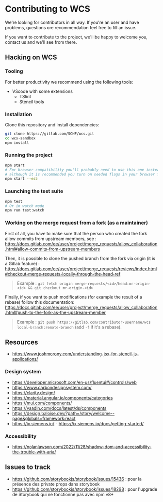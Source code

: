 # Contributing to WCS
We're looking for contributors in all way. If you're an user and have problems, questions ore recommendation feel free to fill an issue. 

If you want to contribute to the project, we'll be happy to welcome you, contact us and we'll see from there.

## Hacking on WCS
### Tooling
For better productivity we recommend using the following tools:
- VScode with some extensions
    - TSlint
    - Stencil tools

### Installation
Clone this repository and install dependencies:

```bash
git clone https://gitlab.com/SCNF/wcs.git 
cd wcs-sandbox 
npm install
```

### Running the project
```bash
npm start
# For browser compatibility you'll probably need to use this one instead,
# although it is recommended you turn on needed flags in your browser for faster build.
npm start --es5
```

### Launching the test suite
```bash
npm test
# Or in watch mode
npm run test:watch
```

### Working on the merge request from a fork (as a maintainer)

First of all, you have to make sure that the person who created the fork allow commits from upstream members, see : https://docs.gitlab.com/ee/user/project/merge_requests/allow_collaboration.html#allow-commits-from-upstream-members

Then, it is possible to clone the pushed branch from the fork via origin (it is a Gitlab feature) : https://docs.gitlab.com/ee/user/project/merge_requests/reviews/index.html#checkout-merge-requests-locally-through-the-head-ref

> Example : `git fetch origin merge-requests/<id>/head:mr-origin-<id> && git checkout mr-origin-<id>`

Finally, if you want to push modifications (for example the result of a rebase) follow this  documentation: https://docs.gitlab.com/ee/user/project/merge_requests/allow_collaboration.html#push-to-the-fork-as-the-upstream-member

> Example : `git push https://gitlab.com/contributor-username/wcs local-branch:remote-branch` (add `-f` if it's a rebase).

## Resources

- https://www.joshmorony.com/understanding-jsx-for-stencil-js-applications/

### Design system

- https://developer.microsoft.com/en-us/fluentui#/controls/web
- https://www.carbondesignsystem.com/
- https://clarity.design/
- https://material.angular.io/components/categories
- https://mui.com/components/
- https://vaadin.com/docs/latest/ds/components
- https://design.baloise.dev/?path=/story/welcome--page&globals=framework:react
- https://ix.siemens.io/ - https://ix.siemens.io/docs/getting-started/

### Accessibility

- https://nolanlawson.com/2022/11/28/shadow-dom-and-accessibility-the-trouble-with-aria/

## Issues to track

- https://github.com/storybookjs/storybook/issues/15436 : pour la présence des private props dans storybook
- https://github.com/storybookjs/storybook/issues/18298 : pour l'upgrade de Storybook qui ne fonctionne pas avec npm v8+

